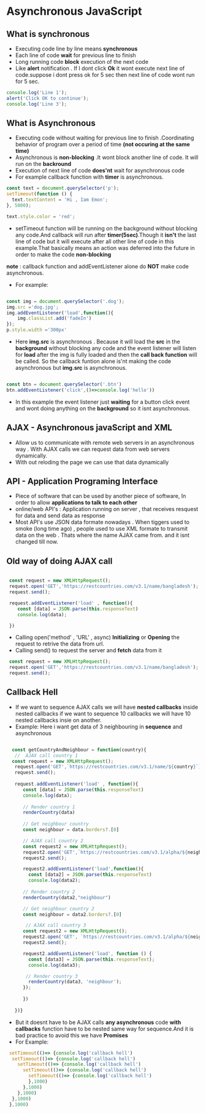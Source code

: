 # Asynchronous JavaScript

## What is synchronous

- Executing code line by line means **synchronous**
- Each line of code **wait** for previous line to finish
- Long running code **block** execution of the next code
- Like **alert** notification . If I dont click **Ok** it wont execute next line of code.suppose i dont press ok for 5 sec then next line of code wont run for 5 sec.

```js
console.log('Line 1');
alert('Click OK to continue');
console.log('Line 3');
```

## What is Asynchronous

- Executing code without waiting for previous line to finish .Coordinating behavior of program over a period of time **(not occuring at the same time)**
- Asynchronous is **non-blocking** .It wont block another line of code. It will run on the **backround**
- Execution of next line of code **does'nt** wait for asynchronous code
- For example callback function with **timer** is asynchronous.

```js
const text = document.querySelector('p');
setTimeout(function () {
  text.textContent = 'Hi , Iam Emon';
}, 5000);

text.style.color = 'red';
```

- setTimeout function will be running on the background without blocking any code.And callback will run after **timer(5sec)**.Though it **isn't** the last line of code but it will execute after all other line of code in this example.That basically means an action was deferred into the future in order to make the code **non-blocking**

**note** : callback function and addEventListener alone do **NOT** make code asynchronous.

- For example:
```js

const img = document.querySelector('.dog');
img.src ='dog.jpg';
img.addEventListener('load',function(){
    img.classList.add('fadeIn')
});
p.style.width ='300px'

``` 
- Here **img.src** is asynchronous . Because it will load the **src** in the **background** without blocking any code and the event listener will listen for **load**  after the img is fully loaded and then the **call back function** will be called. So the callback funtion alone is'nt making the code asynchronous but **img.src** is asynchronous.

```js

const btn = document.querySelector('.btn')
btn.addEventListener('click',()=>console.log('hello'))

```
- In this example the event listener just **waiting** for a button click event and wont doing anything on the **background** so it isnt asynchronous.

## AJAX - Asynchronous javaScript and XML
- Allow us to communicate with remote web servers in an asynchronous way . With AJAX calls we can request data from web servers dynamically.
- With out reloding the page we can use that data dynamically

## API - Application Programing Interface
- Piece of software that can be used by another piece of software, In order to allow **applications to talk to each other**
- online/web API's : Application running on server , that receives resquest for data and send data as response
- Most API's use JSON data formate nowadays . When tiggers used to smoke (long time ago) , people used to use XML formate to transmit data on the web . Thats where the name AJAX came from. and it isnt changed till now.

## Old way of doing AJAX call

```js 

 const request = new XMLHttpRequest();
 request.open('GET','https://restcountries.com/v3.1/name/bangladesh');
 request.send();

 request.addEventListener('load' , function(){
    const [data] = JSON.parse(this.responseText)
    console.log(data);

 })

```
- Calling  open('method' , 'URL' , async)  **Initializing** or **Opening** the request to retrive the data from url.
- Calling send() to request the server and **fetch** data from it
```js
 const request = new XMLHttpRequest();
 request.open('GET','https://restcountries.com/v3.1/name/bangladesh');
 request.send();
```
## Callback Hell
- If we want to sequence AJAX calls we will have **nested callbacks** inside nested callbacks if we want to sequence 10 callbacks we will have 10 nested callbacks insie on another.
- Example: Here i want get data of 3 neighbouring in **sequence** and asynchronous
```js

  const getCountryAndNeighbour = function(country){
   //  AJAX call country 1
  const request = new XMLHttpRequest();
   request.open('GET',`https://restcountries.com/v3.1/name/${country}`);
   request.send();
  
   request.addEventListener('load' , function(){
      const [data] = JSON.parse(this.responseText)
      console.log(data);
  
      // Render country 1
      renderCountry(data)
      
      // Get neighbour country
      const neighbour = data.borders?.[0]

      // AJAX call country 2
      const request2 = new XMLHttpRequest();
      request2.open('GET',`https://restcountries.com/v3.1/alpha/${neighbour}`);
      request2.send();

      request2.addEventListener('load',function(){
        const [data2] = JSON.parse(this.responseText)
        console.log(data2);
        
      // Render country 2
      renderCountry(data2,"neighbour")

      // Get neighbour country 2
      const neighbour = data2.borders?.[0]

       // AJAX call country 3
      const request2 = new XMLHttpRequest();
      request2.open('GET', `https://restcountries.com/v3.1/alpha/${neighbour}`);
      request2.send();

      request2.addEventListener('load', function () {
        const [data3] = JSON.parse(this.responseText);
        console.log(data3);

       // Render country 3
        renderCountry(data3, 'neighbour');
      });
        
      })
      
   })}
  ```
  - But it doesnt have to be AJAX calls **any asynchronous** code **with callbacks** function have to be nested same way for sequence.And it is bad practice to avoid this we have **Promises**
  - For Example:
  ```js
   setTimeout(()=> {console.log('callback hell')
    setTimeout(()=> {console.log('callback hell')
      setTimeout(()=> {console.log('callback hell')
        setTimeout(()=> {console.log('callback hell')
          setTimeout(()=> {console.log('callback hell')
          },1000)
        },1000)
      },1000)
    },1000)
   },1000)
   ```


